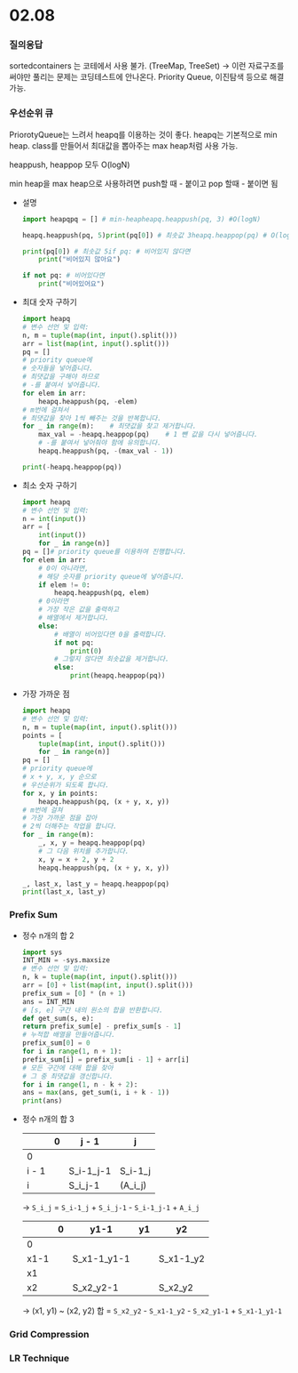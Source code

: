 # 02.08

### 질의응답

sortedcontainers 는 코테에서 사용 불가. (TreeMap, TreeSet) → 이런 자료구조를 써야만 풀리는 문제는 코딩테스트에 안나온다. Priority Queue, 이진탐색 등으로 해결 가능.

### 우선순위 큐

PriorotyQueue는 느려서 heapq를 이용하는 것이 좋다. heapq는 기본적으로 min heap. class를 만들어서 최대값을 뽑아주는 max heap처럼 사용 가능.

heappush, heappop 모두 O(logN)

min heap을 max heap으로 사용하려면 push할 때 - 붙이고 pop 할때 - 붙이면 됨

- 설명
    
    ```python
    import heapqpq = [] # min-heapheapq.heappush(pq, 3) #O(logN)
    
    heapq.heappush(pq, 5)print(pq[0]) # 최솟값 3heapq.heappop(pq) # O(logN)
    
    print(pq[0]) # 최솟값 5if pq: # 비어있지 않다면    
        print("비어있지 않아요")
    
    if not pq: # 비어있다면
        print("비어있어요")
    ```
    
- 최대 숫자 구하기
    
    ```python
    import heapq
    # 변수 선언 및 입력:
    n, m = tuple(map(int, input().split()))
    arr = list(map(int, input().split()))
    pq = []
    # priority queue에
    # 숫자들을 넣어줍니다.
    # 최댓값을 구해야 하므로
    # -를 붙여서 넣어줍니다.
    for elem in arr:
        heapq.heappush(pq, -elem)
    # m번에 걸쳐서 
    # 최댓값을 찾아 1씩 빼주는 것을 반복합니다.
    for _ in range(m):    # 최댓값을 찾고 제거합니다.
        max_val = -heapq.heappop(pq)    # 1 뺀 값을 다시 넣어줍니다.
        # -를 붙여서 넣어줘야 함에 유의합니다.
        heapq.heappush(pq, -(max_val - 1))
    
    print(-heapq.heappop(pq))
    ```
    
- 최소 숫자 구하기
    
    ```python
    import heapq
    # 변수 선언 및 입력:
    n = int(input())
    arr = [
        int(input())
        for _ in range(n)]
    pq = []# priority queue를 이용하여 진행합니다.
    for elem in arr:
        # 0이 아니라면,
        # 해당 숫자를 priority queue에 넣어줍니다.
        if elem != 0:
            heapq.heappush(pq, elem)
        # 0이라면
        # 가장 작은 값을 출력하고
        # 배열에서 제거합니다.
        else:
            # 배열이 비어있다면 0을 출력합니다.
            if not pq:
                print(0)
            # 그렇지 않다면 최솟값을 제거합니다.
            else:
                print(heapq.heappop(pq))
    ```
    
- 가장 가까운 점
    
    ```python
    import heapq
    # 변수 선언 및 입력:
    n, m = tuple(map(int, input().split()))
    points = [
        tuple(map(int, input().split()))
        for _ in range(n)]
    pq = []
    # priority queue에
    # x + y, x, y 순으로
    # 우선순위가 되도록 합니다.
    for x, y in points:
        heapq.heappush(pq, (x + y, x, y))
    # m번에 걸쳐 
    # 가장 가까운 점을 잡아
    # 2씩 더해주는 작업을 합니다.
    for _ in range(m):
        _, x, y = heapq.heappop(pq)
        # 그 다음 위치를 추가합니다.
        x, y = x + 2, y + 2
        heapq.heappush(pq, (x + y, x, y))
    
    _, last_x, last_y = heapq.heappop(pq)
    print(last_x, last_y)
    ```
    

### Prefix Sum

- 정수 n개의 합 2
    
    ```python
    import sys
    INT_MIN = -sys.maxsize
    # 변수 선언 및 입력:
    n, k = tuple(map(int, input().split()))
    arr = [0] + list(map(int, input().split()))
    prefix_sum = [0] * (n + 1)
    ans = INT_MIN
    # [s, e] 구간 내의 원소의 합을 반환합니다.
    def get_sum(s, e):
    return prefix_sum[e] - prefix_sum[s - 1]
    # 누적합 배열을 만들어줍니다.
    prefix_sum[0] = 0
    for i in range(1, n + 1):
    prefix_sum[i] = prefix_sum[i - 1] + arr[i]
    # 모든 구간에 대해 합을 찾아
    # 그 중 최댓값을 갱신합니다.
    for i in range(1, n - k + 2):
    ans = max(ans, get_sum(i, i + k - 1))
    print(ans)
    ```
    
- 정수 n개의 합 3
    
    
    |  | 0 | j - 1 | j |
    | --- | --- | --- | --- |
    | 0 |  |  |  |
    | i - 1 |  | S_i-1_j-1 | S_i-1_j |
    | i |  | S_i_j-1 | (A_i_j) |
    
    → `S_i_j` = `S_i-1_j` + `S_i_j-1` - `S_i-1_j-1` + `A_i_j`
    
    |  | 0 | y1-1 | y1 | y2 |
    | --- | --- | --- | --- | --- |
    | 0 |  |  |  |  |
    | x1-1 |  | S_x1-1_y1-1 |  | S_x1-1_y2 |
    | x1 |  |  |  |  |
    | x2 |  | S_x2_y2-1 |  | S_x2_y2 |
    
    → (x1, y1) ~ (x2, y2) 합 = `S_x2_y2` - `S_x1-1_y2` - `S_x2_y1-1` + `S_x1-1_y1-1`
    

### Grid Compression

### LR Technique
